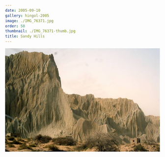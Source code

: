 ```yaml
---
date: 2005-09-10
gallery: hingol-2005
image: ./IMG_76371.jpg
order: 50
thumbnail: ./IMG_76371-thumb.jpg
title: Sandy Hills
---
```


![Sandy Hills](./IMG_76371.jpg)